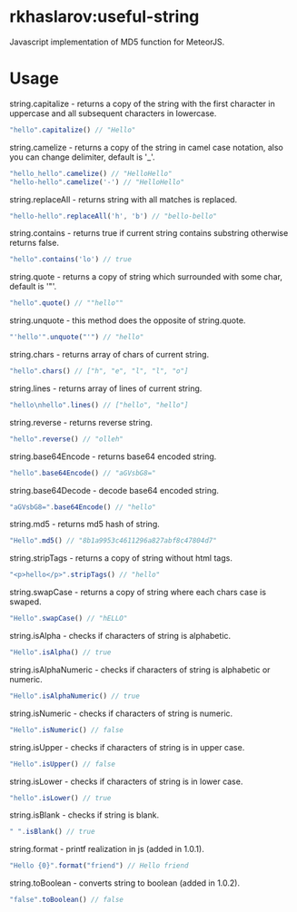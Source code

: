 rkhaslarov:useful-string
=================

Javascript implementation of MD5 function for MeteorJS.

# Usage

string.capitalize - returns a copy of the string with the first character in uppercase and all subsequent characters in lowercase.

```js
"hello".capitalize() // "Hello"
```

string.camelize - returns a copy of the string in camel case notation, also you can change delimiter, default is '_'.

```js
"hello_hello".camelize() // "HelloHello"
"hello-hello".camelize('-') // "HelloHello"
```

string.replaceAll - returns string with all matches is replaced.

```js
"hello-hello".replaceAll('h', 'b') // "bello-bello"
```

string.contains - returns true if current string contains substring otherwise returns false.

```js
"hello".contains('lo') // true
```

string.quote - returns a copy of string which surrounded with some char, default is '"'.

```js
"hello".quote() // ""hello""
```

string.unquote - this method does the opposite of string.quote.

```js
"'hello'".unquote("'") // "hello"
```

string.chars - returns array of chars of current string.

```js
"hello".chars() // ["h", "e", "l", "l", "o"]
```

string.lines - returns array of lines of current string.

```js
"hello\nhello".lines() // ["hello", "hello"]
```

string.reverse - returns reverse string.

```js
"hello".reverse() // "olleh"
```

string.base64Encode - returns base64 encoded string.

```js
"hello".base64Encode() // "aGVsbG8="
```

string.base64Decode - decode base64 encoded string.

```js
"aGVsbG8=".base64Encode() // "hello"
```

string.md5 - returns md5 hash of string. 

```js
"Hello".md5() // "8b1a9953c4611296a827abf8c47804d7"
```

string.stripTags - returns a copy of string without html tags.

```js
"<p>hello</p>".stripTags() // "hello"
```

string.swapCase - returns a copy of string where each chars case is swaped.

```js
"Hello".swapCase() // "hELLO"
```

string.isAlpha - checks if characters of string is alphabetic. 

```js
"Hello".isAlpha() // true
```

string.isAlphaNumeric - checks if characters of string is alphabetic or numeric. 

```js
"Hello".isAlphaNumeric() // true
```

string.isNumeric - checks if characters of string is numeric. 

```js
"Hello".isNumeric() // false
```

string.isUpper - checks if characters of string is in upper case. 

```js
"Hello".isUpper() // false
```

string.isLower - checks if characters of string is in lower case. 

```js
"hello".isLower() // true
```

string.isBlank - checks if string is blank. 

```js
" ".isBlank() // true
```

string.format - printf realization in js (added in 1.0.1). 

```js
"Hello {0}".format("friend") // Hello friend
```

string.toBoolean - converts string to boolean (added in 1.0.2). 

```js
"false".toBoolean() // false
```